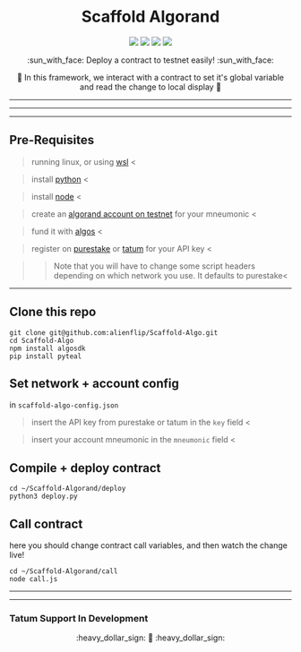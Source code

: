 <h1 align="center">
  <br>
  Scaffold Algorand
  <br>
</h1>

<p align="center">
  <img src="https://img.shields.io/badge/pyteal-v0.9.1-blue"></img>
  <img src="https://img.shields.io/badge/npm-v8.1.2-red"></img>
  <img src="https://img.shields.io/badge/node-v16.13.1-green"></img>
  <img src="https://img.shields.io/badge/algosdk-v1.12.0-orange"></img>
</p>

<p align="center"> :sun_with_face: Deploy a contract to testnet easily! :sun_with_face:</p>
<p align="center">🍄 In this framework, we interact with a contract to set it's global variable and read the change to local display 🍄</p>

-----
-----
-----

## Pre-Requisites

> running linux, or using [wsl](https://ubuntu.com/wsl) <

> install [python](https://docs.python-guide.org/starting/install3/linux/) <

> install [node](https://nodejs.org/en/download/package-manager/) <

> create an [algorand account on testnet](https://wallet.myalgo.com) for your mneumonic <

> fund it with [algos](https://thealgofaucet.com/) <

> register on [purestake](https://developer.purestake.io/) or [tatum](https://dashboard.tatum.io/) for your API key <

>> Note that you will have to change some script headers depending on which network you use. It defaults to purestake<

-----

## Clone this repo

```
git clone git@github.com:alienflip/Scaffold-Algo.git
cd Scaffold-Algo
npm install algosdk
pip install pyteal
```

## Set network + account config

in `scaffold-algo-config.json` 

> insert the API key from purestake or tatum in the `key` field <

> insert your account mneumonic in the `mneumonic` field <


## Compile + deploy contract

```
cd ~/Scaffold-Algorand/deploy
python3 deploy.py
```

## Call contract

here you should change contract call variables, and then watch the change live!

```
cd ~/Scaffold-Algorand/call
node call.js
```

-----
-----

### Tatum Support In Development

<p align="center"> :heavy_dollar_sign: 🍄 :heavy_dollar_sign: </p>
